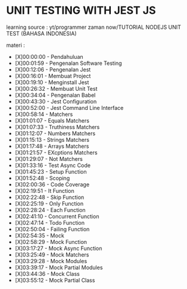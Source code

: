 # UNIT TESTING WITH JEST JS

learning source : yt/programmer zaman now/TUTORIAL NODEJS UNIT TEST (BAHASA INDONESIA)

materi :

- [X]00:00:00 - Pendahuluan
- [X]00:01:59 - Pengenalan Software Testing
- [X]00:12:06 - Pengenalan Jest
- [X]00:16:01 - Membuat Project
- [X]00:19:10 - Menginstall Jest
- [X]00:26:32 - Membuat Unit Test
- [X]00:34:04 - Pengenalan Babel
- [X]00:43:30 - Jest Configuration
- [X]00:52:00 - Jest Command Line Interface
- [X]00:58:14 - Matchers
- [X]01:01:07 - Equals Matchers
- [X]01:07:33 - Truthiness Matchers
- [X]01:12:07 - Numbers Matchers
- [X]01:15:13 - Strings Matchers
- [X]01:17:48 - Arrays Matchers
- [X]01:21:57 - EXcptions Matchers
- [X]01:29:07 - Not Matchers
- [X]01:33:16 - Test Async Code
- [X]01:45:23 - Setup Function
- [X]01:52:48 - Scoping
- [X]02:00:36 - Code Coverage
- [X]02:19:51 - It Function
- [X]02:22:48 - Skip Function
- [X]02:25:19 - Only Function
- [X]02:28:24 - Each Function
- [X]02:41:10 - Concurrent Function
- [X]02:47:14 - Todo Function
- [X]02:50:04 - Failing Function
- [X]02:54:35 - Mock
- [X]02:58:29 - Mock Function
- [X]03:17:27 - Mock Async Function
- [X]03:25:49 - Mock Matchers
- [X]03:29:28 - Mock Modules
- [X]03:39:17 - Mock Partial Modules
- [X]03:44:36 - Mock Class
- [X]03:55:12 - Mock Partial Class
